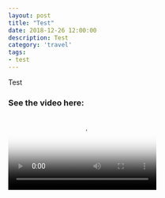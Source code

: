 ```yaml
---
layout: post
title: "Test"
date: 2018-12-26 12:00:00
description: Test
category: 'travel'
tags:
- test
---
```


Test

### See the video here:

<div class="embed-bg">
  <div class="video-embed">
    <script>const player = new Plyr('video', {captions: {active: true}}); window.player = player;</script>
    <video id="player" controls crossorigin playsinline poster="https://cdn.plyr.io/static/demo/View_From_A_Blue_Moon_Trailer-HD.jpg">
      <source src="https://cdn.plyr.io/static/demo/View_From_A_Blue_Moon_Trailer-576p.mp4" type="video/mp4" size="576">
			<source src="https://cdn.plyr.io/static/demo/View_From_A_Blue_Moon_Trailer-720p.mp4" type="video/mp4" size="720">
			<source src="https://cdn.plyr.io/static/demo/View_From_A_Blue_Moon_Trailer-1080p.mp4" type="video/mp4" size="1080">
			<track kind="captions" label="English" srclang="en" src="https://cdn.plyr.io/static/demo/View_From_A_Blue_Moon_Trailer-HD.en.vtt" default>
			<track kind="captions" label="Français" srclang="fr" src="https://cdn.plyr.io/static/demo/View_From_A_Blue_Moon_Trailer-HD.fr.vtt">
			<!-- Fallback for browsers that don't support the <video> element -->
			<a href="https://cdn.plyr.io/static/demo/View_From_A_Blue_Moon_Trailer-576p.mp4" download>Download</a>
	    </video>
  </div>
</div>
